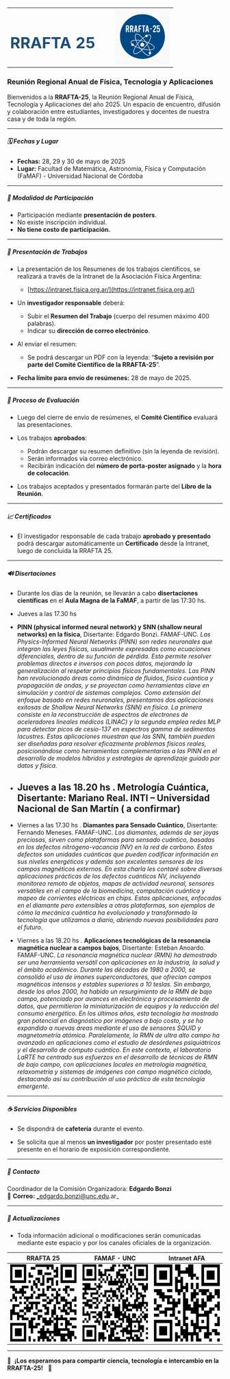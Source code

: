 <div align="center">

<table style="width:100%; max-width:1000px; border:0;">
<tr>
<td width="55%" align="center">
<h1 style="color:#1f4e79; font-size:36px;">RRAFTA 25</h1>
</td>
<td width="45%" align="right">
<img src="Logo_RRAFTA-25.png" alt="RRAFTA 25" width="130" height="130">
</td>
</tr>
</table>

</div>


### Reunión Regional Anual de Física, Tecnología y Aplicaciones

Bienvenidos a la **RRAFTA-25**, la Reunión Regional Anual de Física, Tecnología y Aplicaciones del año 2025. Un espacio de encuentro, difusión y colaboración entre estudiantes, investigadores y docentes de nuestra casa y de toda la región.

---

##### 🗓️ Fechas y Lugar

- **Fechas:** 28, 29 y 30 de mayo de 2025
- **Lugar:** Facultad de Matemática, Astronomía, Física y Computación (FaMAF) - Universidad Nacional de Córdoba

---

##### 🔹 Modalidad de Participación

- Participación mediante **presentación de posters**.
- No existe inscripción individual.
- **No tiene costo de participación.**

---

##### 📅 Presentación de Trabajos

- La presentación de los Resumenes de los trabajos científicos, se realizará a través de la Intranet de la Asociación Física Argentina:
  
  - [https://intranet.fisica.org.ar/](https://intranet.fisica.org.ar/)

- Un **investigador responsable** deberá:
  
  - Subir el **Resumen del Trabajo** (cuerpo del resumen máximo 400 palabras).
  - Indicar su **dirección de correo electrónico**.

<div style="page-break-after: always;"></div>

- Al enviar el resumen:
  
  - Se podrá descargar un PDF con la leyenda: “**Sujeto a revisión por parte del Comité Científico de la RRAFTA-25**”.

- **Fecha límite para envío de resúmenes:** 28 de mayo de 2025.

---

##### 🔄 Proceso de Evaluación

- Luego del cierre de envío de resúmenes, el **Comité Científico** evaluará las presentaciones.

- Los trabajos **aprobados**:
  
  - Podrán descargar su resumen definitivo (sin la leyenda de revisión).
  - Serán informados vía correo electrónico.
  - Recibirán indicación del **número de porta-poster asignado** y la **hora de colocación**.

- Los trabajos aceptados y presentados formarán parte del **Libro de la Reunión**.

---

##### 📈 Certificados

- El investigador responsable de cada trabajo **aprobado y presentado** podrá descargar automáticamente un **Certificado** desde la Intranet, luego de concluida la RRAFTA 25.

---

##### 🔊 Disertaciones

- Durante los días de la reunión, se llevarán a cabo **disertaciones científicas** en el **Aula Magna de la FaMAF**, a partir de las 17:30 hs.
- Jueves a las 17.30 hs
- **PINN (physical informed neural network) y SNN (shallow neural networks) en la física**, Disertante: Edgardo Bonzi. FAMAF-UNC.
  *Las *Physics-Informed Neural Networks* (PINN) son redes neuronales que integran las leyes físicas, usualmente expresadas como ecuaciones diferenciales, dentro de su función de pérdida. Esto permite resolver problemas directos e inversos con pocos datos, mejorando la generalización al respetar principios físicos fundamentales. Las PINN han revolucionado áreas como dinámica de fluidos, física cuántica y propagación de ondas, y se proyectan como herramientas clave en simulación y control de sistemas complejos.
Como extensión del enfoque basado en redes neuronales, presentamos dos aplicaciones exitosas de *Shallow Neural Networks* (SNN) en física. La primera consiste en la reconstrucción de espectros de electrones de aceleradores lineales médicos (LINAC) y la segunda emplea redes MLP para detectar picos de cesio-137 en espectros gamma de sedimentos lacustres. Estas aplicaciones muestran que las SNN, también pueden ser diseñadas para resolver eficazmente problemas físicos reales, posicionándose como herramientas complementarias a las PINN en el desarrollo de modelos híbridos y estrategias de aprendizaje guiado por datos y física.*

- Jueves a las 18.20 hs
. **Metrología Cuántica**, Disertante: Mariano Real. INTI – Universidad Nacional de San Martín ( a confirmar)
  ---
- Viernes a las 17.30 hs
. **Diamantes para Sensado Cuántico**, Disertante: Fernando Meneses. FAMAF-UNC.
    *Los diamantes, además de ser joyas preciosas, sirven como plataformas para sensado cuántico, basadas en los defectos nitrógeno-vacancia (NV) en la red de carbono. Estos defectos son unidades cuánticas que pueden codificar información en sus niveles energéticos y además son excelentes sensores de los campos magnéticos externos.
    En esta charla les contaré sobre diversas aplicaciones prácticas de los defectos cuánticos NV, incluyendo monitoreo remoto de objetos, mapas de actividad neuronal, sensores versátiles en el campo de la biomedicina, computación cuántica y mapeo de corrientes eléctricas en chips. Estas aplicaciones, enfocadas en el diamante pero extensibles a otras plataformas, son ejemplos de cómo la mecánica cuántica ha evolucionado y transformado la tecnología que utilizamos a diario, abriendo nuevas posibilidades para el futuro.*   

- Viernes a las 18.20 hs
. **Aplicaciones tecnológicas de la resonancia magnética nuclear a campos bajos**, Disertante: Esteban Anoardo. FAMAF-UNC.
  *La resonancia magnética nuclear (RMN) ha demostrado ser una herramienta versátil con aplicaciones en la industria, la salud y el ámbito académico. Durante las décadas de 1980 a 2000, se consolidó el uso de imanes superconductores, que ofrecían campos magnéticos intensos y estables superiores a 10 teslas. Sin embargo, desde los años 2000, ha habido un resurgimiento de la RMN de bajo campo, potenciado por avances en electrónica y procesamiento de datos, que permitieron la miniaturización de equipos y la reducción del consumo energético. En los últimos años, esta tecnología ha mostrado gran potencial en diagnóstico por imágenes a bajo costo, y se ha expandido a nuevas áreas mediante el uso de sensores SQUID y magnetometría atómica. Paralelamente, la RMN de ultra alto campo ha avanzado en aplicaciones como el estudio de desórdenes psiquiátricos y el desarrollo de cómputo cuántico. En este contexto, el laboratorio LaRTE ha centrado sus esfuerzos en el desarrollo de técnicas de RMN de bajo campo, con aplicaciones locales en metrología magnética, relaxometría y sistemas de imágenes con campo magnético ciclado, destacando así su contribución al uso práctico de esta tecnología emergente.*   

---

##### ☕ Servicios Disponibles

- Se dispondrá de **cafetería** durante el evento.

- Se solicita que al menos **un investigador** por poster presentado esté presente en el horario de exposición correspondiente.

---
<div style="page-break-after: always;"></div>

##### 📧 Contacto

Coordinador de la Comisión Organizadora: **Edgardo Bonzi**  
📧 **Correo:** _edgardo.bonzi@unc.edu.ar_

---

##### 🔄 Actualizaciones

- Toda información adicional o modificaciones serán comunicadas mediante este espacio y por los canales oficiales de la organización.

| RRAFTA 25                                                                               | FAMAF - UNC                                                                | Intranet AFA                                                                             |
|:---------------------------------------------------------------------------------------:|:--------------------------------------------------------------------------:|:----------------------------------------------------------------------------------------:|
| <img src="qr-code_RRAFTA_2025.png" alt="QR de la RRAFTA-25" width="180" height="180" /> | <img src="qr-code_FAMAF.png" alt="QR de FaMAF" width="180" height="180" /> | <img src="qr-code_INTRANET_AFA.png" alt="QR de Intranet AFA" width="180" height="180" /> |

---

🌟  **¡Los esperamos para compartir ciencia, tecnología e intercambio en la RRAFTA-25!**   🌟
